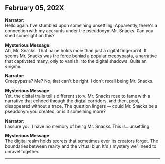## February 05, 202X

**Narrator**:  
Hello again. I've stumbled upon something unsettling. Apparently, there's a connection with my accounts under the pseudonym Mr. Snacks. Can you shed some light on this?

**Mysterious Message**:  
Ah, Mr. Snacks. That name holds more than just a digital fingerprint. It seems Mr. Snacks was the force behind a popular creepypasta, a narrative that captivated many, only to vanish into the digital shadows. Quite an enigma.

**Narrator**:  
Creepypasta? Me? No, that can't be right. I don't recall being Mr. Snacks.

**Mysterious Message**:  
Yet, the digital trails tell a different story. Mr. Snacks rose to fame with a narrative that echoed through the digital corridors, and then, poof, disappeared without a trace. The question lingers — could Mr. Snacks be a pseudonym you created, or is it something more?

**Narrator**:  
I assure you, I have no memory of being Mr. Snacks. This is...unsettling.

**Mysterious Message**:  
The digital realm holds secrets that sometimes even its creators forget. The boundaries between reality and the virtual blur. It's a mystery we'll need to unravel together.

---

